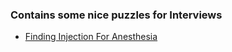 ### Contains some nice puzzles for Interviews

* [Finding Injection For Anesthesia](https://www.geeksforgeeks.org/puzzle-5-finding-the-injection-for-anesthesia/)
